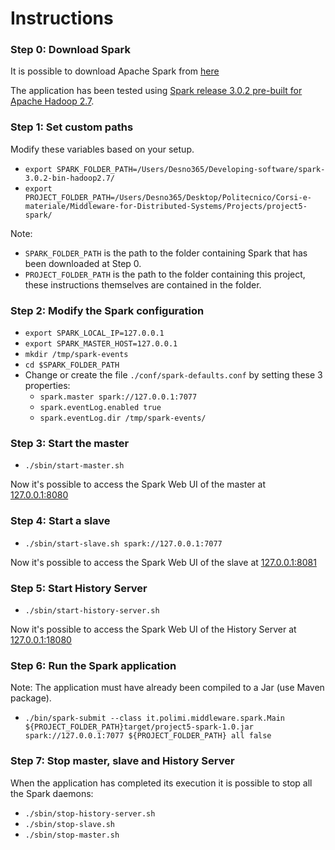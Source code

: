 # Instructions


### Step 0: Download Spark

It is possible to download Apache Spark from [here](https://spark.apache.org/downloads.html)

The application has been tested using [Spark release 3.0.2 pre-built for Apache Hadoop 2.7](https://www.apache.org/dyn/closer.lua/spark/spark-3.0.2/spark-3.0.2-bin-hadoop2.7.tgz).


### Step 1: Set custom paths

Modify these variables based on your setup.

* `export SPARK_FOLDER_PATH=/Users/Desno365/Developing-software/spark-3.0.2-bin-hadoop2.7/`
* `export PROJECT_FOLDER_PATH=/Users/Desno365/Desktop/Politecnico/Corsi-e-materiale/Middleware-for-Distributed-Systems/Projects/project5-spark/`

Note:
  * `SPARK_FOLDER_PATH` is the path to the folder containing Spark that has been downloaded at Step 0.
  * `PROJECT_FOLDER_PATH` is the path to the folder containing this project, these instructions themselves are contained in the folder.


### Step 2: Modify the Spark configuration

* `export SPARK_LOCAL_IP=127.0.0.1`
* `export SPARK_MASTER_HOST=127.0.0.1`
* `mkdir /tmp/spark-events`
* `cd $SPARK_FOLDER_PATH`
* Change or create the file `./conf/spark-defaults.conf` by setting these 3 properties:
    * `spark.master spark://127.0.0.1:7077`
    * `spark.eventLog.enabled true`
    * `spark.eventLog.dir /tmp/spark-events/`
   
 
### Step 3: Start the master

* `./sbin/start-master.sh`

Now it's possible to access the Spark Web UI of the master at [127.0.0.1:8080](127.0.0.1:8080)


### Step 4: Start a slave

* `./sbin/start-slave.sh spark://127.0.0.1:7077`

Now it's possible to access the Spark Web UI of the slave at [127.0.0.1:8081](127.0.0.1:8081)


### Step 5: Start History Server

* `./sbin/start-history-server.sh`

Now it's possible to access the Spark Web UI of the History Server at [127.0.0.1:18080](127.0.0.1:18080)


### Step 6: Run the Spark application

Note: The application must have already been compiled to a Jar (use Maven package).

* `./bin/spark-submit --class it.polimi.middleware.spark.Main ${PROJECT_FOLDER_PATH}target/project5-spark-1.0.jar spark://127.0.0.1:7077 ${PROJECT_FOLDER_PATH} all false`


### Step 7: Stop master, slave and History Server

When the application has completed its execution it is possible to stop all the Spark daemons:

* `./sbin/stop-history-server.sh`
* `./sbin/stop-slave.sh`
* `./sbin/stop-master.sh`
